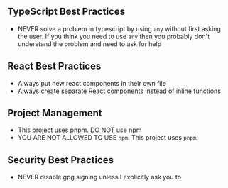 ## TypeScript Best Practices

- NEVER solve a problem in typescript by using `any` without first asking the user. If you think you need to use `any` then you probably don't understand the problem and need to ask for help

## React Best Practices

- Always put new react components in their own file
- Always create separate React components instead of inline functions

## Project Management

- This project uses pnpm. DO NOT use npm
- YOU ARE NOT ALLOWED TO USE `npm`. This project uses `pnpm`!

## Security Best Practices

- NEVER disable gpg signing unless I explicitly ask you to